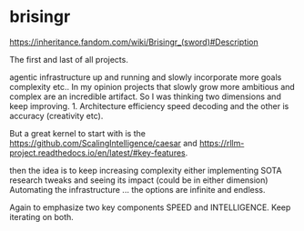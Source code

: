 # brisingr
https://inheritance.fandom.com/wiki/Brisingr_(sword)#Description

The first and last of all projects.

agentic infrastructure up and running and slowly incorporate more goals complexity etc.. In my opinion projects that slowly grow more ambitious and complex are an incredible artifact. So I was thinking two dimensions and keep improving. 1. Architecture efficiency speed decoding and the other is accuracy (creativity etc).

But a great kernel to start with is the https://github.com/ScalingIntelligence/caesar and https://rllm-project.readthedocs.io/en/latest/#key-features.

then the idea is to keep increasing complexity either implementing SOTA research tweaks and seeing its impact (could be in either dimension) Automating the infrastructure ... the options are infinite and endless.

Again to emphasize two key components SPEED and INTELLIGENCE. Keep iterating on both.
